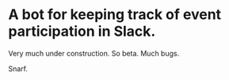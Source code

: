 # A bot for keeping track of event participation in Slack.

Very much under construction.
So beta.
Much bugs.

Snarf.
